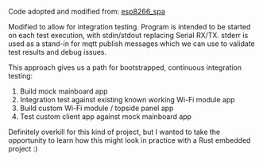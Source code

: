 Code adopted and modified from: [esp8266_spa](https://github.com/cribskip/esp8266_spa/tree/0f76d1a14480109fb25c938233c5b149ede96306)

Modified to allow for integration testing.  Program is intended to be started on each
test execution, with stdin/stdout replacing Serial RX/TX.  stderr is used as a stand-in
for mqtt publish messages which we can use to validate test results and debug issues.

This approach gives us a path for bootstrapped, continuous integration testing:

1. Build mock mainboard app
2. Integration test against existing known working Wi-Fi module app
3. Build custom Wi-Fi module / topside panel app
4. Test custom client app against mock mainboard app

Definitely overkill for this kind of project, but I wanted to take the opportunity to learn how this might look in practice with a Rust embedded project :)
